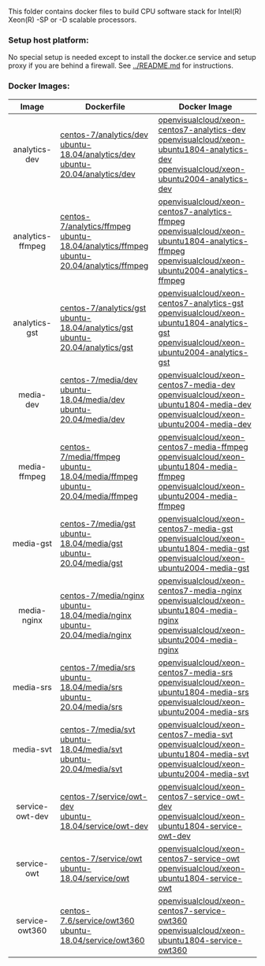 This folder contains docker files to build CPU software stack for Intel(R) Xeon(R) -SP or -D scalable processors.

### Setup host platform:

No special setup is needed except to install the docker.ce service and setup proxy if you are behind a firewall. See [../README.md](../README.md) for instructions.

### Docker Images:

|Image|Dockerfile|Docker Image|
|:-:|---|---|
|analytics-dev|[centos-7/analytics/dev](centos-7/analytics/dev)<br>[ubuntu-18.04/analytics/dev](ubuntu-18.04/analytics/dev)<br>[ubuntu-20.04/analytics/dev](ubuntu-20.04/analytics/dev)|[openvisualcloud/xeon-centos7-analytics-dev](https://hub.docker.com/r/openvisualcloud/xeon-centos7-analytics-dev)<br>[openvisualcloud/xeon-ubuntu1804-analytics-dev](https://hub.docker.com/r/openvisualcloud/xeon-ubuntu1804-analytics-dev)<br>[openvisualcloud/xeon-ubuntu2004-analytics-dev](https://hub.docker.com/r/openvisualcloud/xeon-ubuntu2004-analytics-dev)|
|analytics-ffmpeg|[centos-7/analytics/ffmpeg](centos-7/analytics/ffmpeg)<br>[ubuntu-18.04/analytics/ffmpeg](ubuntu-18.04/analytics/ffmpeg)<br>[ubuntu-20.04/analytics/ffmpeg](ubuntu-20.04/analytics/ffmpeg)|[openvisualcloud/xeon-centos7-analytics-ffmpeg](https://hub.docker.com/r/openvisualcloud/xeon-centos7-analytics-ffmpeg)<br>[openvisualcloud/xeon-ubuntu1804-analytics-ffmpeg](https://hub.docker.com/r/openvisualcloud/xeon-ubuntu1804-analytics-ffmpeg)<br>[openvisualcloud/xeon-ubuntu2004-analytics-ffmpeg](https://hub.docker.com/r/openvisualcloud/xeon-ubuntu2004-analytics-ffmpeg)|
|analytics-gst|[centos-7/analytics/gst](centos-7/analytics/gst)<br>[ubuntu-18.04/analytics/gst](ubuntu-18.04/analytics/gst)<br>[ubuntu-20.04/analytics/gst](ubuntu-20.04/analytics/gst)|[openvisualcloud/xeon-centos7-analytics-gst](https://hub.docker.com/r/openvisualcloud/xeon-centos7-analytics-gst)<br>[openvisualcloud/xeon-ubuntu1804-analytics-gst](https://hub.docker.com/r/openvisualcloud/xeon-ubuntu1804-analytics-gst)<br>[openvisualcloud/xeon-ubuntu2004-analytics-gst](https://hub.docker.com/r/openvisualcloud/xeon-ubuntu2004-analytics-gst)|
|media-dev|[centos-7/media/dev](centos-7/media/dev)<br>[ubuntu-18.04/media/dev](ubuntu-18.04/media/dev)<br>[ubuntu-20.04/media/dev](ubuntu-20.04/media/dev)|[openvisualcloud/xeon-centos7-media-dev](https://hub.docker.com/r/openvisualcloud/xeon-centos7-media-dev)<br>[openvisualcloud/xeon-ubuntu1804-media-dev](https://hub.docker.com/r/openvisualcloud/xeon-ubuntu1804-media-dev)<br>[openvisualcloud/xeon-ubuntu2004-media-dev](https://hub.docker.com/r/openvisualcloud/xeon-ubuntu2004-media-dev)|
|media-ffmpeg|[centos-7/media/ffmpeg](centos-7/media/ffmpeg)<br>[ubuntu-18.04/media/ffmpeg](ubuntu-18.04/media/ffmpeg)<br>[ubuntu-20.04/media/ffmpeg](ubuntu-20.04/media/ffmpeg)|[openvisualcloud/xeon-centos7-media-ffmpeg](https://hub.docker.com/r/openvisualcloud/xeon-centos7-media-ffmpeg)<br>[openvisualcloud/xeon-ubuntu1804-media-ffmpeg](https://hub.docker.com/r/openvisualcloud/xeon-ubuntu1804-media-ffmpeg)<br>[openvisualcloud/xeon-ubuntu2004-media-ffmpeg](https://hub.docker.com/r/openvisualcloud/xeon-ubuntu2004-media-ffmpeg)|
|media-gst|[centos-7/media/gst](centos-7/media/gst)<br>[ubuntu-18.04/media/gst](ubuntu-18.04/media/gst)<br>[ubuntu-20.04/media/gst](ubuntu-20.04/media/gst)|[openvisualcloud/xeon-centos7-media-gst](https://hub.docker.com/r/openvisualcloud/xeon-centos7-media-gst)<br>[openvisualcloud/xeon-ubuntu1804-media-gst](https://hub.docker.com/r/openvisualcloud/xeon-ubuntu1804-media-gst)<br>[openvisualcloud/xeon-ubuntu2004-media-gst](https://hub.docker.com/r/openvisualcloud/xeon-ubuntu2004-media-gst)|
|media-nginx|[centos-7/media/nginx](centos-7/media/nginx)<br>[ubuntu-18.04/media/nginx](ubuntu-18.04/media/nginx)<br>[ubuntu-20.04/media/nginx](ubuntu-20.04/media/nginx)|[openvisualcloud/xeon-centos7-media-nginx](https://hub.docker.com/r/openvisualcloud/xeon-centos7-media-nginx)<br>[openvisualcloud/xeon-ubuntu1804-media-nginx](https://hub.docker.com/r/openvisualcloud/xeon-ubuntu1804-media-nginx)<br>[openvisualcloud/xeon-ubuntu2004-media-nginx](https://hub.docker.com/r/openvisualcloud/xeon-ubuntu2004-media-nginx)|
|media-srs|[centos-7/media/srs](centos-7/media/srs)<br>[ubuntu-18.04/media/srs](ubuntu-18.04/media/srs)<br>[ubuntu-20.04/media/srs](ubuntu-20.04/media/srs)|[openvisualcloud/xeon-centos7-media-srs](https://hub.docker.com/r/openvisualcloud/xeon-centos7-media-srs)<br>[openvisualcloud/xeon-ubuntu1804-media-srs](https://hub.docker.com/r/openvisualcloud/xeon-ubuntu1804-media-srs)<br>[openvisualcloud/xeon-ubuntu2004-media-srs](https://hub.docker.com/r/openvisualcloud/xeon-ubuntu2004-media-srs)|
|media-svt|[centos-7/media/svt](centos-7/media/svt)<br>[ubuntu-18.04/media/svt](ubuntu-18.04/media/svt)<br>[ubuntu-20.04/media/svt](ubuntu-20.04/media/svt)|[openvisualcloud/xeon-centos7-media-svt](https://hub.docker.com/r/openvisualcloud/xeon-centos7-media-svt)<br>[openvisualcloud/xeon-ubuntu1804-media-svt](https://hub.docker.com/r/openvisualcloud/xeon-ubuntu1804-media-svt)<br>[openvisualcloud/xeon-ubuntu2004-media-svt](https://hub.docker.com/r/openvisualcloud/xeon-ubuntu2004-media-svt)|
|service-owt-dev|[centos-7/service/owt-dev](centos-7/service/owt-dev)<br>[ubuntu-18.04/service/owt-dev](ubuntu-18.04/service/owt-dev)|[openvisualcloud/xeon-centos7-service-owt-dev](https://hub.docker.com/r/openvisualcloud/xeon-centos7-service-owt-dev)<br>[openvisualcloud/xeon-ubuntu1804-service-owt-dev](https://hub.docker.com/r/openvisualcloud/xeon-ubuntu1804-service-owt-dev)|
|service-owt|[centos-7/service/owt](centos-7/service/owt)<br>[ubuntu-18.04/service/owt](ubuntu-18.04/service/owt)|[openvisualcloud/xeon-centos7-service-owt](https://hub.docker.com/r/openvisualcloud/xeon-centos7-service-owt)<br>[openvisualcloud/xeon-ubuntu1804-service-owt](https://hub.docker.com/r/openvisualcloud/xeon-ubuntu1804-service-owt)|
|service-owt360|[centos-7.6/service/owt360](centos-7.6/service/owt360)<br>[ubuntu-18.04/service/owt360](ubuntu-18.04/service/owt360)|[openvisualcloud/xeon-centos7-service-owt360](https://hub.docker.com/r/openvisualcloud/xeon-centos7-service-owt360)<br>[openvisualcloud/xeon-ubuntu1804-service-owt360](https://hub.docker.com/r/openvisualcloud/xeon-ubuntu1804-service-owt360)|
